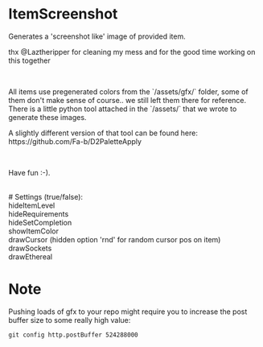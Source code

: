 # ItemScreenshot
Generates a 'screenshot like' image of provided item.<br>

<p>thx @Laztheripper for cleaning my mess and for the good time working on this together</p>
<br>
<p>All items use pregenerated colors from the `/assets/gfx/` folder, some of them don't make sense of course.. we still left them there for reference. There is a little python tool attached in the `/assets/` that we wrote to generate these images.</p>
<p>A slightly different version of that tool can be found here: https://github.com/Fa-b/D2PaletteApply</p>
<br>
<p>Have fun :-).</p>
<br>
# Settings (true/false):
<br>
hideItemLevel<br>
hideRequirements<br>
hideSetCompletion<br>
showItemColor<br>
drawCursor (hidden option 'rnd' for random cursor pos on item)<br>
drawSockets<br>
drawEthereal<br>

# Note
Pushing loads of gfx to your repo might require you to increase the post buffer size to some really high value:<br>
```
git config http.postBuffer 524288000
```
